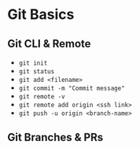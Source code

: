 # Git Basics

## Git CLI & Remote

- `git init`
- `git status`
- `git add <filename>`
- `git commit -m "Commit message"`
- `git remote -v`
- `git remote add origin <ssh link>`
- `git push -u origin <branch-name>`

## Git Branches & PRs
